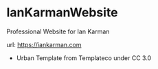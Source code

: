 # IanKarmanWebsite
Professional Website for Ian Karman

url: 
  https://iankarman.com

- Urban Template from Templateco under CC 3.0
